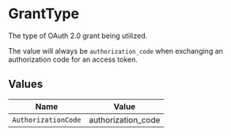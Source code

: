 # GrantType

The type of OAuth 2.0 grant being utilized.

The value will always be `authorization_code` when exchanging an authorization code for an access token.



## Values

| Name                | Value               |
| ------------------- | ------------------- |
| `AuthorizationCode` | authorization_code  |